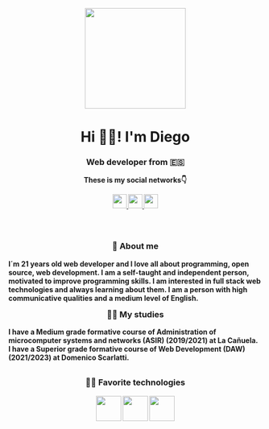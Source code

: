 <p align="center" width="300">
  <img align="center"  width="200" src="https://user-images.githubusercontent.com/99729923/202528843-febdfdf8-ab87-4ecd-a62a-40ff86a348db.png">
  <h1 align="center">Hi 🤙🏼! I'm Diego</h1>
  <h3 align="center"><strong>Web developer<strong> from 🇪🇸 </h3>
</p>
  
<p align="center" width="300">These is my social networks👇</p>
<p align="center" width="300">
<a href="https://www.instagram.com/imcasero.dev/">
  <img width="28" src="https://user-images.githubusercontent.com/99729923/202531050-560a7d15-72a5-4f88-8629-87732f5af40a.png">
</a>
<a href="https://twitter.com/imcasero_dev">
  <img width="28" src="https://user-images.githubusercontent.com/99729923/202531826-64e223df-3096-4411-acf4-467f0fe8bb2b.png">
</a>
<a href="https://www.linkedin.com/in/diego-casero-mart%C3%ADn/">
  <img width="28" src="https://user-images.githubusercontent.com/99729923/202532198-8527d0e6-0f81-4e21-939f-9a3585acf22e.png">
</a>
</p>
</br></br>
<p align="center" width="300" >
  <h3 align="center" width="300" style="margin-top :14px">👋 About me</h3>
  I´m 21 years old web developer and I love all about programming, open source, web development. I am a self-taught and independent person, motivated to improve programming skills.
I am interested in full stack web technologies and always learning about them. I am a person with high communicative qualities and a medium level of English.
</br>
  <h3 align="center" width="300" style="margin-top :14px">👨‍🎓 My studies</h3>
I have a Medium grade formative course of Administration of microcomputer systems and networks (ASIR) (2019/2021) at La Cañuela.</br>
I have a Superior grade formative course of Web Development (DAW) (2021/2023) at Domenico Scarlatti.
</br></br>
  <h3 align="center" justify-content="center" width="500" style="margin-top :14px">👨‍💻 Favorite technologies</h3>
<p align="center" width="500">
<img width="50" src="https://user-images.githubusercontent.com/99729923/202535204-9c2116b4-1655-4d5c-8bf1-d04df449ff71.svg">
<img width="50" src="https://user-images.githubusercontent.com/99729923/202535844-939e2df8-70d6-4d69-85fa-cc78e424cb8e.svg">
<img width="50" src="https://user-images.githubusercontent.com/99729923/202535946-ad1742c0-9430-4f12-8867-27469f7c5347.svg">
</p>
   
</p>
